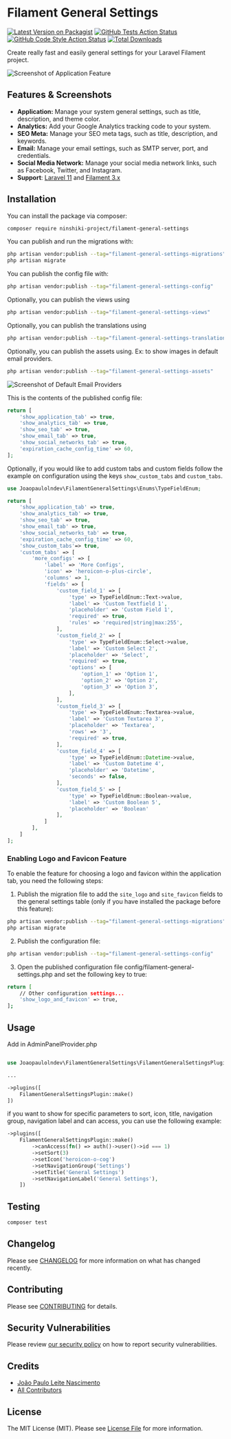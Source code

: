 # Filament General Settings

[![Latest Version on Packagist](https://img.shields.io/packagist/v/joaopaulolndev/filament-general-settings.svg?style=flat-square)](https://packagist.org/packages/joaopaulolndev/filament-general-settings)
[![GitHub Tests Action Status](https://img.shields.io/github/actions/workflow/status/joaopaulolndev/filament-general-settings/run-tests.yml?branch=main&label=tests&style=flat-square)](https://github.com/joaopaulolndev/filament-general-settings/actions?query=workflow%3Arun-tests+branch%3Amain)
[![GitHub Code Style Action Status](https://img.shields.io/github/actions/workflow/status/joaopaulolndev/filament-general-settings/fix-php-code-style-issues.yml?branch=main&label=code%20style&style=flat-square)](https://github.com/joaopaulolndev/filament-general-settings/actions?query=workflow%3A"Fix+PHP+code+style+issues"+branch%3Amain)
[![Total Downloads](https://img.shields.io/packagist/dt/joaopaulolndev/filament-general-settings.svg?style=flat-square)](https://packagist.org/packages/joaopaulolndev/filament-general-settings)



Create really fast and easily general settings for your Laravel Filament project.

<div class="filament-hidden">
    
![Screenshot of Application Feature](https://raw.githubusercontent.com/joaopaulolndev/filament-general-settings/main/art/joaopaulolndev-filament-general-settings.jpg)

</div>

## Features & Screenshots

- **Application:** Manage your system general settings, such as title, description, and theme color.
- **Analytics:** Add your Google Analytics tracking code to your system.
- **SEO Meta:** Manage your SEO meta tags, such as title, description, and keywords.
- **Email:** Manage your email settings, such as SMTP server, port, and credentials.
- **Social Media Network:** Manage your social media network links, such as Facebook, Twitter, and Instagram.
- **Support**: [Laravel 11](https://laravel.com) and [Filament 3.x](https://filamentphp.com)

## Installation

You can install the package via composer:

```bash
composer require ninshiki-project/filament-general-settings
```

You can publish and run the migrations with:

```bash
php artisan vendor:publish --tag="filament-general-settings-migrations"
php artisan migrate
```

You can publish the config file with:

```bash
php artisan vendor:publish --tag="filament-general-settings-config"
```

Optionally, you can publish the views using

```bash
php artisan vendor:publish --tag="filament-general-settings-views"
```

Optionally, you can publish the translations using

```bash
php artisan vendor:publish --tag="filament-general-settings-translations"
```

Optionally, you can publish the assets using. 
Ex: to show images in default email providers.
```bash
php artisan vendor:publish --tag="filament-general-settings-assets"
```

![Screenshot of Default Email Providers](https://raw.githubusercontent.com/joaopaulolndev/filament-general-settings/main/art/default_email_provider_images.png)


This is the contents of the published config file:

```php
return [
    'show_application_tab' => true,
    'show_analytics_tab' => true,
    'show_seo_tab' => true,
    'show_email_tab' => true,
    'show_social_networks_tab' => true,
    'expiration_cache_config_time' => 60,
];
```

Optionally, if you would like to add custom tabs and custom fields follow the example on configuration using the keys `show_custom_tabs` and `custom_tabs`.

```php
use Joaopaulolndev\FilamentGeneralSettings\Enums\TypeFieldEnum;

return [
    'show_application_tab' => true,
    'show_analytics_tab' => true,
    'show_seo_tab' => true,
    'show_email_tab' => true,
    'show_social_networks_tab' => true,
    'expiration_cache_config_time' => 60,
    'show_custom_tabs'=> true,
    'custom_tabs' => [
        'more_configs' => [
            'label' => 'More Configs',
            'icon' => 'heroicon-o-plus-circle',
            'columns' => 1,
            'fields' => [
                'custom_field_1' => [
                    'type' => TypeFieldEnum::Text->value,
                    'label' => 'Custom Textfield 1',
                    'placeholder' => 'Custom Field 1',
                    'required' => true,
                    'rules' => 'required|string|max:255',
                ],
                'custom_field_2' => [
                    'type' => TypeFieldEnum::Select->value,
                    'label' => 'Custom Select 2',
                    'placeholder' => 'Select',
                    'required' => true,
                    'options' => [
                        'option_1' => 'Option 1',
                        'option_2' => 'Option 2',
                        'option_3' => 'Option 3',
                    ],
                ],
                'custom_field_3' => [
                    'type' => TypeFieldEnum::Textarea->value,
                    'label' => 'Custom Textarea 3',
                    'placeholder' => 'Textarea',
                    'rows' => '3',
                    'required' => true,
                ],
                'custom_field_4' => [
                    'type' => TypeFieldEnum::Datetime->value,
                    'label' => 'Custom Datetime 4',
                    'placeholder' => 'Datetime',
                    'seconds' => false,
                ],
                'custom_field_5' => [
                    'type' => TypeFieldEnum::Boolean->value,
                    'label' => 'Custom Boolean 5',
                    'placeholder' => 'Boolean'
                ],
            ]
        ],
    ]
];
```
### Enabling Logo and Favicon Feature

To enable the feature for choosing a logo and favicon within the application tab, you need the following steps:
1. Publish the migration file to add the `site_logo` and `site_favicon` fields to the general settings table (only if you have installed the package before this feature):
```bash
php artisan vendor:publish --tag="filament-general-settings-migrations"
php artisan migrate
```

2. Publish the configuration file:
```bash
php artisan vendor:publish --tag="filament-general-settings-config"
```

3. Open the published configuration file config/filament-general-settings.php and set the following key to true:
```bash
return [
    // Other configuration settings...
    'show_logo_and_favicon' => true,
];
```
## Usage
Add in AdminPanelProvider.php
```php

use Joaopaulolndev\FilamentGeneralSettings\FilamentGeneralSettingsPlugin;

...

->plugins([
    FilamentGeneralSettingsPlugin::make()
])
```
if you want to show for specific parameters to sort, icon, title, navigation group, navigation label and can access, you can use the following example:
```php
->plugins([
    FilamentGeneralSettingsPlugin::make()
        ->canAccess(fn() => auth()->user()->id === 1)
        ->setSort(3)
        ->setIcon('heroicon-o-cog')
        ->setNavigationGroup('Settings')
        ->setTitle('General Settings')
        ->setNavigationLabel('General Settings'),
    ])
```

## Testing

```bash
composer test
```

## Changelog

Please see [CHANGELOG](CHANGELOG.md) for more information on what has changed recently.

## Contributing

Please see [CONTRIBUTING](.github/CONTRIBUTING.md) for details.

## Security Vulnerabilities

Please review [our security policy](../../security/policy) on how to report security vulnerabilities.

## Credits

- [João Paulo Leite Nascimento](https://github.com/joaopaulolndev)
- [All Contributors](../../contributors)

## License

The MIT License (MIT). Please see [License File](LICENSE.md) for more information.
